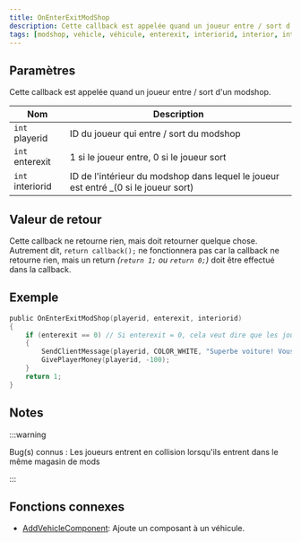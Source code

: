 ```yaml
---
title: OnEnterExitModShop
description: Cette callback est appelée quand un joueur entre / sort d'un modshop.
tags: [modshop, vehicle, véhicule, enterexit, interiorid, interior, intérieur]
---
```


## Paramètres

Cette callback est appelée quand un joueur entre / sort d'un modshop.

| Nom              | Description                                                                         |
| ---------------- | ----------------------------------------------------------------------------------- |    
| `int` playerid   | ID du joueur qui entre / sort du modshop                                            |
| `int` enterexit  | 1 si le joueur entre, 0 si le joueur sort                                           |
| `int` interiorid | ID de l'intérieur du modshop dans lequel le joueur est entré _(0 si le joueur sort) |

## Valeur de retour

Cette callback ne retourne rien, mais doit retourner quelque chose. Autrement dit, `return callback();` ne fonctionnera pas car la callback ne retourne rien, mais un return _(`return 1;` ou `return 0;`)_ doit être effectué dans la callback.

## Exemple

```c
public OnEnterExitModShop(playerid, enterexit, interiorid)
{
    if (enterexit == 0) // Si enterexit = 0, cela veut dire que les joueurs sortent
    {
        SendClientMessage(playerid, COLOR_WHITE, "Superbe voiture! Vous payez une redevance de 100$.");
        GivePlayerMoney(playerid, -100);
    }
    return 1;
}
```

## Notes

:::warning

Bug(s) connus : Les joueurs entrent en collision lorsqu'ils entrent dans le même magasin de mods

:::

## Fonctions connexes

- [AddVehicleComponent](../functions/AddVehicleComponent.md): Ajoute un composant à un véhicule.
